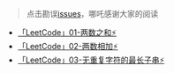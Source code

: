 > 点击勘误[issues](https://github.com/webVueBlog/learn-web/issues)，哪吒感谢大家的阅读

- [「LeetCode」01-两数之和⚡️](/ALG/两数之和)
- [「LeetCode」02-两数相加⚡](/ALG/两数相加)
- [「LeetCode」03-无重复字符的最长子串⚡](/ALG/无重复字符的最长子串)







